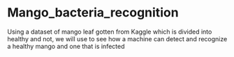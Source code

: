 # Mango_bacteria_recognition
 Using a dataset of mango leaf gotten from Kaggle which is divided into healthy and not, we will use to see how a machine can detect and recognize a healthy mango and one that is infected
